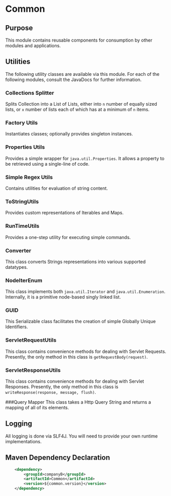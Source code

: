 # Common

## Purpose
This module contains reusable components for consumption by other modules and applications.

## Utilities
The following utility classes are available via this module. For each of the following modules, consult the JavaDocs
for further information.

### Collections Splitter
Splits Collection into a List of Lists, either into `n` number of equally sized lists, or `x` number of lists each of which
has at a minimum of `n` items.

### Factory Utils
Instantiates classes; optionally provides singleton instances.

### Properties Utils
Provides a simple wrapper for `java.util.Properties`. It allows a property to be retrieved using a single-line of code.

### Simple Regex Utils
Contains utilities for evaluation of string content.

### ToStringUtils
Provides custom representations of Iterables and Maps.

### RunTimeUtils
Provides a one-step utility for executing simple commands.

### Converter
This class converts Strings representations into various supported datatypes.

### NodeIterEnum
This class implements both `java.util.Iterator` and `java.util.Enumeration`. Internally, it is a primitive node-based singly linked list.

### GUID
This Serializable class facilitates the creation of simple Globally Unique Identifiers.

### ServletRequestUtils
This class contains convenience methods for dealing with Servlet Requests. Presently, the only method in this class is `getRequestBody(request)`.

### ServletResponseUtils
This class contains convenience methods for dealing with Servlet Responses. Presently, the only method in this class is `writeResponse(response, message, flush)`.

###Query Mapper
This class takes a Http Query String and returns a mapping of all of its elements.

## Logging
All logging is done via SLF4J. You will need to provide your own runtime implementations.

## Maven Dependency Declaration
```xml
    <dependency>
        <groupId>companyB</groupId>
        <artifactId>Common</artifactId>
        <version>${common.version}</version>
    </dependency>
```